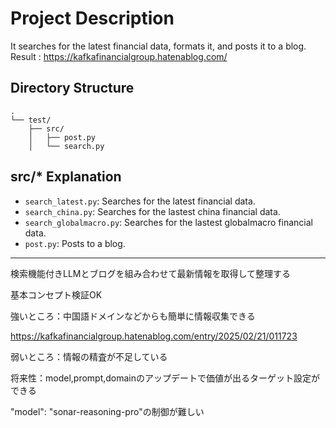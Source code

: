 # Project Description

It searches for the latest financial data, formats it, and posts it to a blog.
Result : https://kafkafinancialgroup.hatenablog.com/

## Directory Structure

```
.
└── test/
    ├── src/
    │   ├── post.py
    │   └── search.py
```

## src/* Explanation
- `search_latest.py`: Searches for the latest financial data.
- `search_china.py`: Searches for the lastest china financial data.
- `search_globalmacro.py`: Searches for the lastest globalmacro financial data.
- `post.py`: Posts to a blog.

---

検索機能付きLLMとブログを組み合わせて最新情報を取得して整理する

基本コンセプト検証OK

強いところ：中国語ドメインなどからも簡単に情報収集できる

https://kafkafinancialgroup.hatenablog.com/entry/2025/02/21/011723

弱いところ：情報の精査が不足している

将来性：model,prompt,domainのアップデートで価値が出るターゲット設定ができる

"model": "sonar-reasoning-pro"の制御が難しい
